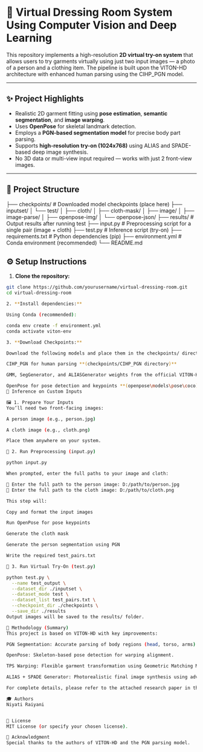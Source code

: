 # 👗 Virtual Dressing Room System Using Computer Vision and Deep Learning

This repository implements a high-resolution **2D virtual try-on system** that allows users to try garments virtually using just two input images — a photo of a person and a clothing item. The pipeline is built upon the VITON-HD architecture with enhanced human parsing using the CIHP_PGN model.

---

## ✨ Project Highlights

- Realistic 2D garment fitting using **pose estimation**, **semantic segmentation**, and **image warping**.
- Uses **OpenPose** for skeletal landmark detection.
- Employs a **PGN-based segmentation model** for precise body part parsing.
- Supports **high-resolution try-on (1024x768)** using ALIAS and SPADE-based deep image synthesis.
- No 3D data or multi-view input required — works with just 2 front-view images.

---

## 📂 Project Structure

├── checkpoints/ # Downloaded model checkpoints (place here)
├── inputset/
│ └── test/
│ ├── cloth/
│ ├── cloth-mask/
│ ├── image/
│ ├── image-parse/
│ ├── openpose-img/
│ └── openpose-json/
├── results/ # Output results after running test
├── input.py # Preprocessing script for a single pair (image + cloth)
├── test.py # Inference script (try-on)
├── requirements.txt # Python dependencies (pip)
├── environment.yml # Conda environment (recommended)
└── README.md



## ⚙️ Setup Instructions

1. **Clone the repository:**


```bash
git clone https://github.com/yourusername/virtual-dressing-room.git
cd virtual-dressing-room

2. **Install dependencies:**

Using Conda (recommended):

conda env create -f environment.yml
conda activate viton-env

3. **Download Checkpoints:**

Download the following models and place them in the checkpoints/ directory:

CIHP_PGN for human parsing **(checkpoints/CIHP_PGN directory)**

GMM, SegGenerator, and ALIASGenerator weights from the official VITON-HD release.place it in folder /checkpoints

OpenPose for pose detection and keypoints **(openpose\models\pose\coco)**
🧪 Inference on Custom Inputs 

🖼 1. Prepare Your Inputs
You’ll need two front-facing images:

A person image (e.g., person.jpg)

A cloth image (e.g., cloth.png)

Place them anywhere on your system.

🔁 2. Run Preprocessing (input.py)

python input.py

When prompted, enter the full paths to your image and cloth:

👤 Enter the full path to the person image: D:/path/to/person.jpg
👕 Enter the full path to the cloth image: D:/path/to/cloth.png

This step will:

Copy and format the input images

Run OpenPose for pose keypoints

Generate the cloth mask

Generate the person segmentation using PGN

Write the required test_pairs.txt

🎨 3. Run Virtual Try-On (test.py)

python test.py \
  --name test_output \
  --dataset_dir ./inputset \
  --dataset_mode test \
  --dataset_list test_pairs.txt \
  --checkpoint_dir ./checkpoints \
  --save_dir ./results
Output images will be saved to the results/ folder.

📖 Methodology (Summary)
This project is based on VITON-HD with key improvements:

PGN Segmentation: Accurate parsing of body regions (head, torso, arms).

OpenPose: Skeleton-based pose detection for warping alignment.

TPS Warping: Flexible garment transformation using Geometric Matching Module (GMM).

ALIAS + SPADE Generator: Photorealistic final image synthesis using adversarial training with multiple loss functions (L1, VGG, GAN).

For complete details, please refer to the attached research paper in the repository.

🎓 Authors
Niyati Raiyani


📝 License
MIT License (or specify your chosen license).

📌 Acknowledgment
Special thanks to the authors of VITON-HD and the PGN parsing model. 








